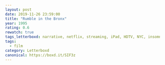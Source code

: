 ```yaml
---
layout: post 
date: 2019-11-26 23:59:00
title: "Rumble in the Bronx"
year: 1995
rating: 0.6
rewatch: true
tags_letterboxd: narrative, netflix, streaming, iPad, HDTV, NYC, insomnia
tags:
  - film
category: Letterboxd
canonical: https://boxd.it/SIF3z
---
```


